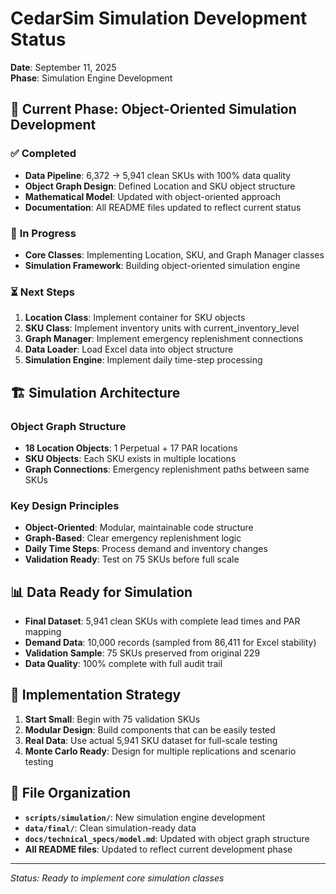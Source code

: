 # CedarSim Simulation Development Status

**Date**: September 11, 2025  
**Phase**: Simulation Engine Development

## 🎯 Current Phase: Object-Oriented Simulation Development

### ✅ **Completed**
- **Data Pipeline**: 6,372 → 5,941 clean SKUs with 100% data quality
- **Object Graph Design**: Defined Location and SKU object structure
- **Mathematical Model**: Updated with object-oriented approach
- **Documentation**: All README files updated to reflect current status

### 🚧 **In Progress**
- **Core Classes**: Implementing Location, SKU, and Graph Manager classes
- **Simulation Framework**: Building object-oriented simulation engine

### ⏳ **Next Steps**
1. **Location Class**: Implement container for SKU objects
2. **SKU Class**: Implement inventory units with current_inventory_level
3. **Graph Manager**: Implement emergency replenishment connections
4. **Data Loader**: Load Excel data into object structure
5. **Simulation Engine**: Implement daily time-step processing

## 🏗️ **Simulation Architecture**

### **Object Graph Structure**
- **18 Location Objects**: 1 Perpetual + 17 PAR locations
- **SKU Objects**: Each SKU exists in multiple locations
- **Graph Connections**: Emergency replenishment paths between same SKUs

### **Key Design Principles**
- **Object-Oriented**: Modular, maintainable code structure
- **Graph-Based**: Clear emergency replenishment logic
- **Daily Time Steps**: Process demand and inventory changes
- **Validation Ready**: Test on 75 SKUs before full scale

## 📊 **Data Ready for Simulation**

- **Final Dataset**: 5,941 clean SKUs with complete lead times and PAR mapping
- **Demand Data**: 10,000 records (sampled from 86,411 for Excel stability)
- **Validation Sample**: 75 SKUs preserved from original 229
- **Data Quality**: 100% complete with full audit trail

## 🚀 **Implementation Strategy**

1. **Start Small**: Begin with 75 validation SKUs
2. **Modular Design**: Build components that can be easily tested
3. **Real Data**: Use actual 5,941 SKU dataset for full-scale testing
4. **Monte Carlo Ready**: Design for multiple replications and scenario testing

## 📁 **File Organization**

- **`scripts/simulation/`**: New simulation engine development
- **`data/final/`**: Clean simulation-ready data
- **`docs/technical_specs/model.md`**: Updated with object graph structure
- **All README files**: Updated to reflect current development phase

---
*Status: Ready to implement core simulation classes*
